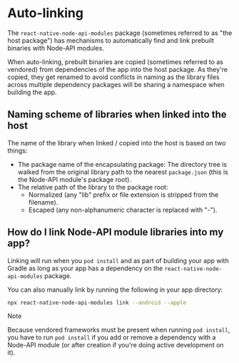 # Auto-linking

The `react-native-node-api-modules` package (sometimes referred to as "the host package") has mechanisms to automatically find and link prebuilt binaries with Node-API modules.

When auto-linking, prebuilt binaries are copied (sometimes referred to as vendored) from dependencies of the app into the host package. As they're copied, they get renamed to avoid conflicts in naming as the library files across multiple dependency packages will be sharing a namespace when building the app.

## Naming scheme of libraries when linked into the host

The name of the library when linked / copied into the host is based on two things:

- The package name of the encapsulating package: The directory tree is walked from the original library path to the nearest `package.json` (this is the Node-API module's package root).
- The relative path of the library to the package root:
  - Normalized (any "lib" prefix or file extension is stripped from the filename).
  - Escaped (any non-alphanumeric character is replaced with "-").

## How do I link Node-API module libraries into my app?

Linking will run when you `pod install` and as part of building your app with Gradle as long as your app has a dependency on the `react-native-node-api-modules` package.

You can also manually link by running the following in your app directory:

```bash
npx react-native-node-api-modules link --android --apple
```

> [!NOTE]
> Because vendored frameworks must be present when running `pod install`, you have to run `pod install` if you add or remove a dependency with a Node-API module (or after creation if you're doing active development on it).
